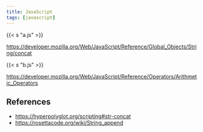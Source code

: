 ```yaml
---
title: JavaScript
tags: [javascript]
---
```


{{< s "a.js" >}}

<https://developer.mozilla.org/Web/JavaScript/Reference/Global_Objects/String/concat>

{{< s "b.js" >}}

<https://developer.mozilla.org/Web/JavaScript/Reference/Operators/Arithmetic_Operators>

## References

- <https://hyperpolyglot.org/scripting#str-concat>
- <https://rosettacode.org/wiki/String_append>
